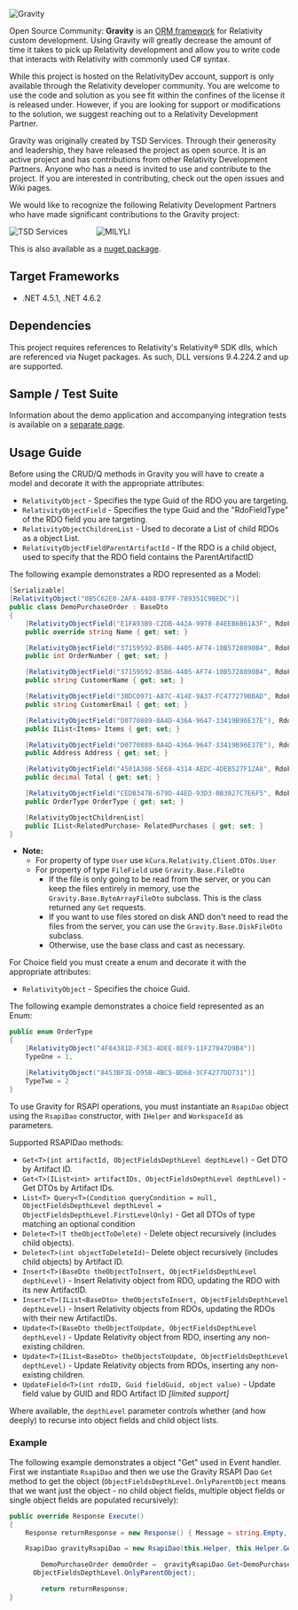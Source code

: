 ![Gravity](https://raw.githubusercontent.com/relativitydev/Gravity/development/images/Gravity.png) 

Open Source Community: **Gravity** is an [ORM framework](https://en.wikipedia.org/wiki/Object-relational_mapping) for Relativity custom development.  Using Gravity will greatly decrease the amount of time it takes to pick up Relativity development and allow you to write code that interacts with Relativity with commonly used C# syntax.

While this project is hosted on the RelativityDev account, support is only available through the Relativity developer community. You are welcome to use the code and solution as you see fit within the confines of the license it is released under. However, if you are looking for support or modifications to the solution, we suggest reaching out to a Relativity Development Partner.

Gravity was originally created by TSD Services.   Through their generosity and leadership, they have released the project as open source.  It is an active project and has contributions from other Relativity Development Partners.  Anyone who has a need is invited to use and contribute to the project.  If you are interested in contributing, check out the open issues and Wiki pages.

We would like to recognize the following Relativity Development Partners who have made significant contributions to the Gravity project:

<p align="center>
	<img src="http://www.tsdservices.com/wp-content/uploads/2015/03/TSD_Logo-TM-for-website.png">  
</p>

![TSD Services](https://cdn.tsd.com/wp-content/uploads/2017/07/TSD-Services-logo-april-2017-Favicon-5.png "TSD Services")  &nbsp;&nbsp;&nbsp;&nbsp;&nbsp;&nbsp;&nbsp;&nbsp;&nbsp;&nbsp;&nbsp; ![MILYLI](http://milyli.com/wp-content/uploads/2014/07/milyli_header-regular.png "MILYLI")

This is also available as a [nuget package](https://www.nuget.org/packages/RelativityDev.Gravity).

## Target Frameworks
* .NET 4.5.1, .NET 4.6.2

## Dependencies
This project requires references to Relativity's Relativity® SDK dlls, which are referenced via Nuget packages. As such, DLL versions 9.4.224.2 and up are supported.

## Sample / Test Suite

Information about the demo application and accompanying integration tests is available on a [separate page](SampleGettingStarted.md).

## Usage Guide
Before using the CRUD/Q methods in Gravity you will have to create a model and decorate it with the appropriate attributes:

* `RelativityObject` - Specifies the type Guid of the RDO you are targeting.
* `RelativityObjectField` - Specifies the type Guid and the "RdoFieldType" of the RDO field you are targeting.
* `RelativityObjectChildrenList` - Used to decorate a List of child RDOs as a object List.
* `RelativityObjectFieldParentArtifactId` - If the RDO is a child object, used to specify that the RDO field contains the ParentArtifactID

The following example demonstrates a RDO represented as a Model:
```csharp
[Serializable]
[RelativityObject("0B5C62E0-2AFA-4408-B7FF-789351C9BEDC")]
public class DemoPurchaseOrder : BaseDto
{
	[RelativityObjectField("E1FA93B9-C2DB-442A-9978-84EEB6B61A3F", RdoFieldType.FixedLengthText, 255)]
	public override string Name { get; set; }

	[RelativityObjectField("37159592-B5B6-4405-AF74-10B5728890B4", RdoFieldType.WholeNumber)]
	public int OrderNumber { get; set; }

	[RelativityObjectField("37159592-B5B6-4405-AF74-10B5728890B4", RdoFieldType.FixedLengthText, 100)]
	public string CustomerName { get; set; }

	[RelativityObjectField("3BDC0971-A87C-414E-9A37-FC477279BBAD", RdoFieldType.FixedLengthText, 100)]
	public string CustomerEmail { get; set; }

	[RelativityObjectField("D0770889-8A4D-436A-9647-33419B96E37E"), RdoFieldType.MultipleObject)]
	public IList<Items> Items { get; set; }

	[RelativityObjectField("D0770889-8A4D-436A-9647-33419B96E37E"), RdoFieldType.SingleObject)]
	public Address Address { get; set; }

	[RelativityObjectField("4501A308-5E68-4314-AEDC-4DEB527F12A8", RdoFieldType.Decimal)]
	public decimal Total { get; set; }

	[RelativityObjectField("CEDB347B-679D-44ED-93D3-0B3027C7E6F5", RdoFieldType.SingleChoice)]
	public OrderType OrderType { get; set; }

	[RelativityObjectChildrenList]
	public IList<RelatedPurchase> RelatedPurchases { get; set; }
}
```

* **Note:** 
  * For property of type `User` use `kCura.Relativity.Client.DTOs.User` 
  * For property of type `FileField` use `Gravity.Base.FileDto`
    * If the file is only going to be read from the server, or you can keep the files entirely in memory, use the `Gravity.Base.ByteArrayFileDto` subclass. This is the class returned any `Get` requests.
    * If you want to use files stored on disk AND don't need to read the files from the server, you can use the `Gravity.Base.DiskFileDto` subclass.
    * Otherwise, use the base class and cast as necessary.

For Choice field you must create a enum and decorate it with the appropriate attributes:

* `RelativityObject` - Specifies the choice Guid.

The following example demonstrates a choice field represented as an Enum:
```csharp
public enum OrderType
{
	[RelativityObject("4F04381D-F3E3-4DEE-8EF9-11F27047D9B4")]
	TypeOne = 1,

	[RelativityObject("8453BF3E-D95B-4BC5-BD68-3CF4277DD731")]
	TypeTwo = 2
}
```

To use Gravity for RSAPI operations, you must instantiate an `RsapiDao` object using the `RsapiDao` constructor, with `IHelper` and `WorkspaceId` as parameters.

Supported RSAPIDao methods:
 - `Get<T>(int artifactId, ObjectFieldsDepthLevel depthLevel)` - Get DTO by Artifact ID.
 - `Get<T>(IList<int> artifactIDs, ObjectFieldsDepthLevel depthLevel)` - Get DTOs by Artifact IDs.
 - `List<T> Query<T>(Condition queryCondition = null, ObjectFieldsDepthLevel depthLevel = ObjectFieldsDepthLevel.FirstLevelOnly)` - Get all DTOs of type matching an optional condition
 - `Delete<T>(T theObjectToDelete)` - Delete object recursively (includes child objects).
 - `Delete<T>(int objectToDeleteId)`- Delete object recursively (includes child objects) by Artifact ID.
 - `Insert<T>(BaseDto theObjectToInsert, ObjectFieldsDepthLevel depthLevel)` - Insert Relativity object from RDO, updating the RDO with its new ArtifactID.
 - `Insert<T>(IList<BaseDto> theObjectsToInsert, ObjectFieldsDepthLevel depthLevel)` - Insert Relativity objects from RDOs, updating the RDOs with their new ArtifactIDs.
 - `Update<T>(BaseDto theObjectToUpdate, ObjectFieldsDepthLevel depthLevel)` - Update Relativity object from RDO, inserting any non-existing children.
 - `Update<T>(IList<BaseDto> theObjectsToUpdate, ObjectFieldsDepthLevel depthLevel)` - Update Relativity objects from RDOs, inserting any non-existing children.
 - `UpdateField<T>(int rdoID, Guid fieldGuid, object value)` - Update field value by GUID and RDO Artifact ID *[limited support]*

Where available, the `depthLevel` parameter controls whether (and how deeply) to recurse into object fields and child object lists.

### Example

The following example demonstrates a object "Get" used in Event handler. First we instantiate `RsapiDao` and then we use the Gravity RSAPI Dao `Get` method to get the object (`ObjectFieldsDepthLevel.OnlyParentObject` means that we want just the object - no child object fields, multiple object fields or single object fields are populated recursively):
```csharp
public override Response Execute()
{
	Response returnResponse = new Response() { Message = string.Empty, Success = true };

	RsapiDao gravityRsapiDao = new RsapiDao(this.Helper, this.Helper.GetActiveCaseID());

		DemoPurchaseOrder demoOrder =  gravityRsapiDao.Get<DemoPurchaseOrder>(1047088,
	  ObjectFieldsDepthLevel.OnlyParentObject);

		return returnResponse;
}
```
